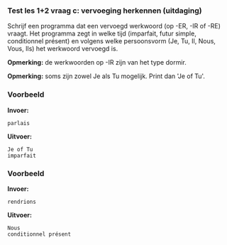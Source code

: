 ### Test les 1+2 vraag c: vervoeging herkennen (uitdaging)
Schrijf een programma dat een vervoegd werkwoord (op -ER, -IR of -RE) vraagt. Het programma zegt in welke tijd (imparfait, futur simple, conditionnel présent) en volgens welke persoonsvorm (Je, Tu, Il, Nous, Vous, Ils) het werkwoord vervoegd is.

**Opmerking:** de werkwoorden op -IR zijn van het type dormir.

**Opmerking:** soms zijn zowel Je als Tu mogelijk. Print dan 'Je of Tu'.


### Voorbeeld
**Invoer:**

    parlais
    
**Uitvoer:**

    Je of Tu
    imparfait

### Voorbeeld
**Invoer:**

    rendrions
    
**Uitvoer:**

    Nous
    conditionnel présent
